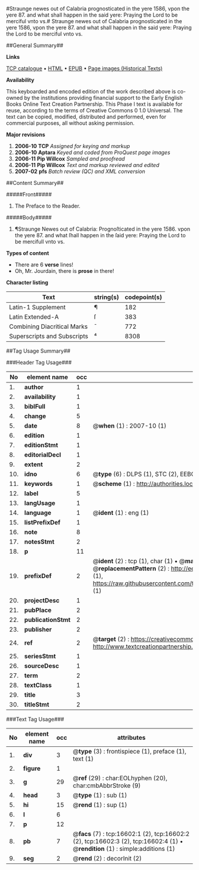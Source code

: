 #Straunge newes out of Calabria prognosticated in the yere 1586, vpon the yere 87. and what shall happen in the said yere: Praying the Lord to be merciful vnto vs.#
Straunge newes out of Calabria prognosticated in the yere 1586, vpon the yere 87. and what shall happen in the said yere: Praying the Lord to be merciful vnto vs.

##General Summary##

**Links**

[TCP catalogue](http://www.ota.ox.ac.uk/tcp/)  • 
[HTML](http://tei.it.ox.ac.uk/tcp/Texts-HTML/free/A20/A20591.html)  • 
[EPUB](http://tei.it.ox.ac.uk/tcp/Texts-EPUB/free/A20/A20591.epub) • 
[Page images (Historical Texts)](https://data.historicaltexts.jisc.ac.uk/view?pubId=eebo-99851331e&pageId=eebo-99851331e-16602-1)

**Availability**

This keyboarded and encoded edition of the
	       work described above is co-owned by the institutions
	       providing financial support to the Early English Books
	       Online Text Creation Partnership. This Phase I text is
	       available for reuse, according to the terms of Creative
	       Commons 0 1.0 Universal. The text can be copied,
	       modified, distributed and performed, even for
	       commercial purposes, all without asking permission.

**Major revisions**

1. __2006-10__ __TCP__ *Assigned for keying and markup*
1. __2006-10__ __Aptara__ *Keyed and coded from ProQuest page images*
1. __2006-11__ __Pip Willcox__ *Sampled and proofread*
1. __2006-11__ __Pip Willcox__ *Text and markup reviewed and edited*
1. __2007-02__ __pfs__ *Batch review (QC) and XML conversion*

##Content Summary##

#####Front#####

1. The Preface to the
Reader.

#####Body#####

1. ¶Straunge Newes
out of Calabria: Prognoſticated in
the yere 1586. vpon the yere 87. and
what ſhall happen in the ſaid yere: Praying
the Lord to be mercifull vnto vs.

**Types of content**

  * There are 6 **verse** lines!
  * Oh, Mr. Jourdain, there is **prose** in there!

**Character listing**


|Text|string(s)|codepoint(s)|
|---|---|---|
|Latin-1 Supplement|¶|182|
|Latin Extended-A|ſ|383|
|Combining             Diacritical Marks|̄|772|
|Superscripts             and Subscripts|⁴|8308|

##Tag Usage Summary##

###Header Tag Usage###

|No|element name|occ|attributes|
|---|---|---|---|
|1.|__author__|1||
|2.|__availability__|1||
|3.|__biblFull__|1||
|4.|__change__|5||
|5.|__date__|8| @__when__ (1) : 2007-10 (1)|
|6.|__edition__|1||
|7.|__editionStmt__|1||
|8.|__editorialDecl__|1||
|9.|__extent__|2||
|10.|__idno__|6| @__type__ (6) : DLPS (1), STC (2), EEBO-CITATION (1), PROQUEST (1), VID (1)|
|11.|__keywords__|1| @__scheme__ (1) : http://authorities.loc.gov/ (1)|
|12.|__label__|5||
|13.|__langUsage__|1||
|14.|__language__|1| @__ident__ (1) : eng (1)|
|15.|__listPrefixDef__|1||
|16.|__note__|8||
|17.|__notesStmt__|2||
|18.|__p__|11||
|19.|__prefixDef__|2| @__ident__ (2) : tcp (1), char (1)  •  @__matchPattern__ (2) : ([0-9\-]+):([0-9IVX]+) (1), (.+) (1)  •  @__replacementPattern__ (2) : http://eebo.chadwyck.com/downloadtiff?vid=$1&page=$2 (1), https://raw.githubusercontent.com/textcreationpartnership/Texts/master/tcpchars.xml#$1 (1)|
|20.|__projectDesc__|1||
|21.|__pubPlace__|2||
|22.|__publicationStmt__|2||
|23.|__publisher__|2||
|24.|__ref__|2| @__target__ (2) : https://creativecommons.org/publicdomain/zero/1.0/ (1), http://www.textcreationpartnership.org/docs/. (1)|
|25.|__seriesStmt__|1||
|26.|__sourceDesc__|1||
|27.|__term__|2||
|28.|__textClass__|1||
|29.|__title__|3||
|30.|__titleStmt__|2||


###Text Tag Usage###

|No|element name|occ|attributes|
|---|---|---|---|
|1.|__div__|3| @__type__ (3) : frontispiece (1), preface (1), text (1)|
|2.|__figure__|1||
|3.|__g__|29| @__ref__ (29) : char:EOLhyphen (20), char:cmbAbbrStroke (9)|
|4.|__head__|3| @__type__ (1) : sub (1)|
|5.|__hi__|15| @__rend__ (1) : sup (1)|
|6.|__l__|6||
|7.|__p__|12||
|8.|__pb__|7| @__facs__ (7) : tcp:16602:1 (2), tcp:16602:2 (2), tcp:16602:3 (2), tcp:16602:4 (1)  •  @__rendition__ (1) : simple:additions (1)|
|9.|__seg__|2| @__rend__ (2) : decorInit (2)|
